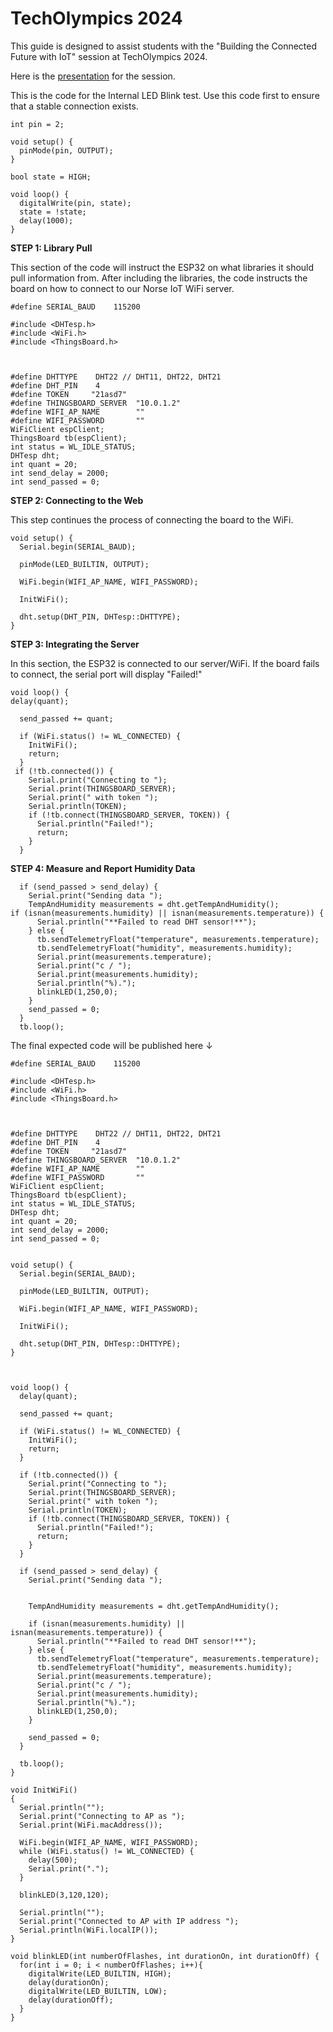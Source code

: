 # TechOlympics 2024

This guide is designed to assist students with the "Building the Connected Future with IoT" session at TechOlympics 2024.

Here is the [presentation](https://docs.google.com/presentation/d/1B0s1GWxGJs90X0qqKkggmbycxGw6E46TyPBw5wbtO-Q/edit?usp=sharing) for the session.

This is the code for the Internal LED Blink test. Use this code first to ensure that a stable connection exists.
```
int pin = 2;

void setup() {
  pinMode(pin, OUTPUT);
}

bool state = HIGH;

void loop() {
  digitalWrite(pin, state);
  state = !state;
  delay(1000);
}
```
**STEP 1: Library Pull**

This section of the code will instruct the ESP32 on what libraries it should pull information from. After including the libraries, the code instructs the board on how to connect to our Norse IoT WiFi server.

```
#define SERIAL_BAUD    115200

#include <DHTesp.h>
#include <WiFi.h>
#include <ThingsBoard.h>



#define DHTTYPE    DHT22 // DHT11, DHT22, DHT21
#define DHT_PIN    4
#define TOKEN     "21asd7"
#define THINGSBOARD_SERVER  "10.0.1.2" 
#define WIFI_AP_NAME        ""
#define WIFI_PASSWORD       ""
WiFiClient espClient;
ThingsBoard tb(espClient);
int status = WL_IDLE_STATUS;
DHTesp dht;
int quant = 20;
int send_delay = 2000;
int send_passed = 0;
```

**STEP 2: Connecting to the Web**

This step continues the process of connecting the board to the WiFi.

```
void setup() {
  Serial.begin(SERIAL_BAUD);

  pinMode(LED_BUILTIN, OUTPUT);

  WiFi.begin(WIFI_AP_NAME, WIFI_PASSWORD);
  
  InitWiFi();

  dht.setup(DHT_PIN, DHTesp::DHTTYPE);
}
```

**STEP 3: Integrating the Server**

In this section, the ESP32 is connected to our server/WiFi. If the board fails to connect, the serial port will display "Failed!"

```
void loop() {  
delay(quant);

  send_passed += quant;

  if (WiFi.status() != WL_CONNECTED) {
    InitWiFi();
    return;
  }
 if (!tb.connected()) {
    Serial.print("Connecting to ");
    Serial.print(THINGSBOARD_SERVER);
    Serial.print(" with token ");
    Serial.println(TOKEN);
    if (!tb.connect(THINGSBOARD_SERVER, TOKEN)) {
      Serial.println("Failed!");
      return;
    }
  }

```

**STEP 4: Measure and Report Humidity Data**

```
  if (send_passed > send_delay) {
    Serial.print("Sending data ");
    TempAndHumidity measurements = dht.getTempAndHumidity(); 
if (isnan(measurements.humidity) || isnan(measurements.temperature)) {
      Serial.println("**Failed to read DHT sensor!**");
    } else {
      tb.sendTelemetryFloat("temperature", measurements.temperature);
      tb.sendTelemetryFloat("humidity", measurements.humidity);
      Serial.print(measurements.temperature);
      Serial.print("c / ");
      Serial.print(measurements.humidity);
      Serial.println("%).");
      blinkLED(1,250,0);
    }
    send_passed = 0;
  }
  tb.loop();
```






The final expected code will be published here ↓


```
#define SERIAL_BAUD    115200

#include <DHTesp.h>
#include <WiFi.h>
#include <ThingsBoard.h>



#define DHTTYPE    DHT22 // DHT11, DHT22, DHT21
#define DHT_PIN    4
#define TOKEN     "21asd7"
#define THINGSBOARD_SERVER  "10.0.1.2" 
#define WIFI_AP_NAME        ""
#define WIFI_PASSWORD       ""
WiFiClient espClient;
ThingsBoard tb(espClient);
int status = WL_IDLE_STATUS;
DHTesp dht;
int quant = 20;
int send_delay = 2000;
int send_passed = 0;


void setup() {
  Serial.begin(SERIAL_BAUD);

  pinMode(LED_BUILTIN, OUTPUT);

  WiFi.begin(WIFI_AP_NAME, WIFI_PASSWORD);
  
  InitWiFi();

  dht.setup(DHT_PIN, DHTesp::DHTTYPE);
}



void loop() {
  delay(quant);

  send_passed += quant;

  if (WiFi.status() != WL_CONNECTED) {
    InitWiFi();
    return;
  }

  if (!tb.connected()) {
    Serial.print("Connecting to ");
    Serial.print(THINGSBOARD_SERVER);
    Serial.print(" with token ");
    Serial.println(TOKEN);
    if (!tb.connect(THINGSBOARD_SERVER, TOKEN)) {
      Serial.println("Failed!");
      return;
    }
  }

  if (send_passed > send_delay) {
    Serial.print("Sending data ");


    TempAndHumidity measurements = dht.getTempAndHumidity();    

    if (isnan(measurements.humidity) || isnan(measurements.temperature)) {
      Serial.println("**Failed to read DHT sensor!**");
    } else {
      tb.sendTelemetryFloat("temperature", measurements.temperature);
      tb.sendTelemetryFloat("humidity", measurements.humidity);
      Serial.print(measurements.temperature);
      Serial.print("c / ");
      Serial.print(measurements.humidity);
      Serial.println("%).");
      blinkLED(1,250,0);
    }

    send_passed = 0;
  }

  tb.loop();
}

void InitWiFi()
{
  Serial.println("");
  Serial.print("Connecting to AP as ");
  Serial.print(WiFi.macAddress());
  
  WiFi.begin(WIFI_AP_NAME, WIFI_PASSWORD);
  while (WiFi.status() != WL_CONNECTED) {
    delay(500);
    Serial.print(".");
  }
  
  blinkLED(3,120,120);

  Serial.println("");
  Serial.print("Connected to AP with IP address ");
  Serial.println(WiFi.localIP());
}

void blinkLED(int numberOfFlashes, int durationOn, int durationOff) {
  for(int i = 0; i < numberOfFlashes; i++){
    digitalWrite(LED_BUILTIN, HIGH);
    delay(durationOn);
    digitalWrite(LED_BUILTIN, LOW);
    delay(durationOff);
  }
}
```
